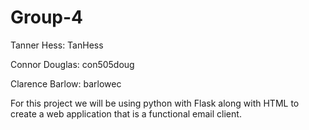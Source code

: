 # Group-4
 Tanner Hess:      TanHess
 
 Connor Douglas:   con505doug
 
 Clarence Barlow:  barlowec

 For this project we will be using python with Flask along with HTML to create a web application that is a functional email client. 
